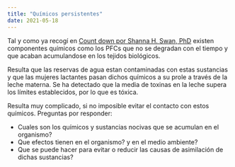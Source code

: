 ```yaml
---
title: "Químicos persistentes"
date: 2021-05-18
---
```


Tal y como ya recogí en [Count down por Shanna H. Swan, PhD](/libros/reviews/count-down/) existen componentes químicos como los PFCs que no se degradan con el tiempo y que acaban acumulandose en los tejidos biológicos.

Resulta que las reservas de agua estan contaminadas con estas sustancias y que las mujeres lactantes pasan dichos químicos a su prole a través de la leche materna. Se ha detectado que la media de toxinas en la leche supera los límites establecidos, por lo que es tóxica.

Resulta muy complicado, si no imposible evitar el contacto con estos químicos.
Preguntas por responder:
- Cuales son los químicos y sustancias nocivas que se acumulan en el organismo?
- Que efectos tienen en el organismo? y en el medio ambiente?
- Que se puede hacer para evitar o reducir las causas de asimilación de dichas sustancias?